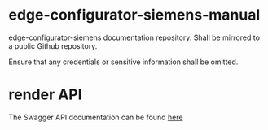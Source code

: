 # edge-configurator-siemens-manual

edge-configurator-siemens documentation repository. Shall be mirrored to a public Github repository.

Ensure that any credentials or sensitive information shall be omitted.

# render API
The Swagger API documentation can be found [here](https://softingindustrial.github.io/edgeConfiguratorAPI-Siemens/)
